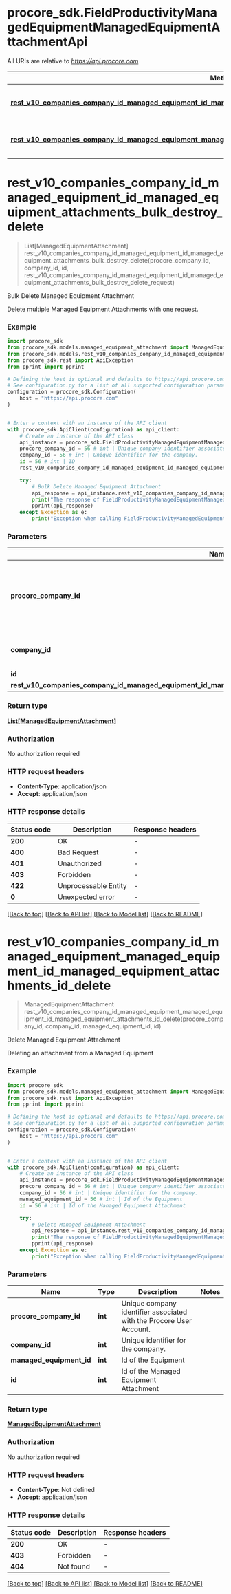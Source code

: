 # procore_sdk.FieldProductivityManagedEquipmentManagedEquipmentAttachmentApi

All URIs are relative to *https://api.procore.com*

Method | HTTP request | Description
------------- | ------------- | -------------
[**rest_v10_companies_company_id_managed_equipment_id_managed_equipment_attachments_bulk_destroy_delete**](FieldProductivityManagedEquipmentManagedEquipmentAttachmentApi.md#rest_v10_companies_company_id_managed_equipment_id_managed_equipment_attachments_bulk_destroy_delete) | **DELETE** /rest/v1.0/companies/{company_id}/managed_equipment/{id}/managed_equipment_attachments/bulk_destroy | Bulk Delete Managed Equipment Attachment
[**rest_v10_companies_company_id_managed_equipment_managed_equipment_id_managed_equipment_attachments_id_delete**](FieldProductivityManagedEquipmentManagedEquipmentAttachmentApi.md#rest_v10_companies_company_id_managed_equipment_managed_equipment_id_managed_equipment_attachments_id_delete) | **DELETE** /rest/v1.0/companies/{company_id}/managed_equipment/{managed_equipment_id}/managed_equipment_attachments/{id} | Delete Managed Equipment Attachment


# **rest_v10_companies_company_id_managed_equipment_id_managed_equipment_attachments_bulk_destroy_delete**
> List[ManagedEquipmentAttachment] rest_v10_companies_company_id_managed_equipment_id_managed_equipment_attachments_bulk_destroy_delete(procore_company_id, company_id, id, rest_v10_companies_company_id_managed_equipment_id_managed_equipment_attachments_bulk_destroy_delete_request)

Bulk Delete Managed Equipment Attachment

Delete multiple Managed Equipment Attachments with one request.

### Example


```python
import procore_sdk
from procore_sdk.models.managed_equipment_attachment import ManagedEquipmentAttachment
from procore_sdk.models.rest_v10_companies_company_id_managed_equipment_id_managed_equipment_attachments_bulk_destroy_delete_request import RestV10CompaniesCompanyIdManagedEquipmentIdManagedEquipmentAttachmentsBulkDestroyDeleteRequest
from procore_sdk.rest import ApiException
from pprint import pprint

# Defining the host is optional and defaults to https://api.procore.com
# See configuration.py for a list of all supported configuration parameters.
configuration = procore_sdk.Configuration(
    host = "https://api.procore.com"
)


# Enter a context with an instance of the API client
with procore_sdk.ApiClient(configuration) as api_client:
    # Create an instance of the API class
    api_instance = procore_sdk.FieldProductivityManagedEquipmentManagedEquipmentAttachmentApi(api_client)
    procore_company_id = 56 # int | Unique company identifier associated with the Procore User Account.
    company_id = 56 # int | Unique identifier for the company.
    id = 56 # int | ID
    rest_v10_companies_company_id_managed_equipment_id_managed_equipment_attachments_bulk_destroy_delete_request = procore_sdk.RestV10CompaniesCompanyIdManagedEquipmentIdManagedEquipmentAttachmentsBulkDestroyDeleteRequest() # RestV10CompaniesCompanyIdManagedEquipmentIdManagedEquipmentAttachmentsBulkDestroyDeleteRequest | 

    try:
        # Bulk Delete Managed Equipment Attachment
        api_response = api_instance.rest_v10_companies_company_id_managed_equipment_id_managed_equipment_attachments_bulk_destroy_delete(procore_company_id, company_id, id, rest_v10_companies_company_id_managed_equipment_id_managed_equipment_attachments_bulk_destroy_delete_request)
        print("The response of FieldProductivityManagedEquipmentManagedEquipmentAttachmentApi->rest_v10_companies_company_id_managed_equipment_id_managed_equipment_attachments_bulk_destroy_delete:\n")
        pprint(api_response)
    except Exception as e:
        print("Exception when calling FieldProductivityManagedEquipmentManagedEquipmentAttachmentApi->rest_v10_companies_company_id_managed_equipment_id_managed_equipment_attachments_bulk_destroy_delete: %s\n" % e)
```



### Parameters


Name | Type | Description  | Notes
------------- | ------------- | ------------- | -------------
 **procore_company_id** | **int**| Unique company identifier associated with the Procore User Account. | 
 **company_id** | **int**| Unique identifier for the company. | 
 **id** | **int**| ID | 
 **rest_v10_companies_company_id_managed_equipment_id_managed_equipment_attachments_bulk_destroy_delete_request** | [**RestV10CompaniesCompanyIdManagedEquipmentIdManagedEquipmentAttachmentsBulkDestroyDeleteRequest**](RestV10CompaniesCompanyIdManagedEquipmentIdManagedEquipmentAttachmentsBulkDestroyDeleteRequest.md)|  | 

### Return type

[**List[ManagedEquipmentAttachment]**](ManagedEquipmentAttachment.md)

### Authorization

No authorization required

### HTTP request headers

 - **Content-Type**: application/json
 - **Accept**: application/json

### HTTP response details

| Status code | Description | Response headers |
|-------------|-------------|------------------|
**200** | OK |  -  |
**400** | Bad Request |  -  |
**401** | Unauthorized |  -  |
**403** | Forbidden |  -  |
**422** | Unprocessable Entity |  -  |
**0** | Unexpected error |  -  |

[[Back to top]](#) [[Back to API list]](../README.md#documentation-for-api-endpoints) [[Back to Model list]](../README.md#documentation-for-models) [[Back to README]](../README.md)

# **rest_v10_companies_company_id_managed_equipment_managed_equipment_id_managed_equipment_attachments_id_delete**
> ManagedEquipmentAttachment rest_v10_companies_company_id_managed_equipment_managed_equipment_id_managed_equipment_attachments_id_delete(procore_company_id, company_id, managed_equipment_id, id)

Delete Managed Equipment Attachment

Deleting an attachment from a Managed Equipment

### Example


```python
import procore_sdk
from procore_sdk.models.managed_equipment_attachment import ManagedEquipmentAttachment
from procore_sdk.rest import ApiException
from pprint import pprint

# Defining the host is optional and defaults to https://api.procore.com
# See configuration.py for a list of all supported configuration parameters.
configuration = procore_sdk.Configuration(
    host = "https://api.procore.com"
)


# Enter a context with an instance of the API client
with procore_sdk.ApiClient(configuration) as api_client:
    # Create an instance of the API class
    api_instance = procore_sdk.FieldProductivityManagedEquipmentManagedEquipmentAttachmentApi(api_client)
    procore_company_id = 56 # int | Unique company identifier associated with the Procore User Account.
    company_id = 56 # int | Unique identifier for the company.
    managed_equipment_id = 56 # int | Id of the Equipment
    id = 56 # int | Id of the Managed Equipment Attachment

    try:
        # Delete Managed Equipment Attachment
        api_response = api_instance.rest_v10_companies_company_id_managed_equipment_managed_equipment_id_managed_equipment_attachments_id_delete(procore_company_id, company_id, managed_equipment_id, id)
        print("The response of FieldProductivityManagedEquipmentManagedEquipmentAttachmentApi->rest_v10_companies_company_id_managed_equipment_managed_equipment_id_managed_equipment_attachments_id_delete:\n")
        pprint(api_response)
    except Exception as e:
        print("Exception when calling FieldProductivityManagedEquipmentManagedEquipmentAttachmentApi->rest_v10_companies_company_id_managed_equipment_managed_equipment_id_managed_equipment_attachments_id_delete: %s\n" % e)
```



### Parameters


Name | Type | Description  | Notes
------------- | ------------- | ------------- | -------------
 **procore_company_id** | **int**| Unique company identifier associated with the Procore User Account. | 
 **company_id** | **int**| Unique identifier for the company. | 
 **managed_equipment_id** | **int**| Id of the Equipment | 
 **id** | **int**| Id of the Managed Equipment Attachment | 

### Return type

[**ManagedEquipmentAttachment**](ManagedEquipmentAttachment.md)

### Authorization

No authorization required

### HTTP request headers

 - **Content-Type**: Not defined
 - **Accept**: application/json

### HTTP response details

| Status code | Description | Response headers |
|-------------|-------------|------------------|
**200** | OK |  -  |
**403** | Forbidden |  -  |
**404** | Not found |  -  |

[[Back to top]](#) [[Back to API list]](../README.md#documentation-for-api-endpoints) [[Back to Model list]](../README.md#documentation-for-models) [[Back to README]](../README.md)

